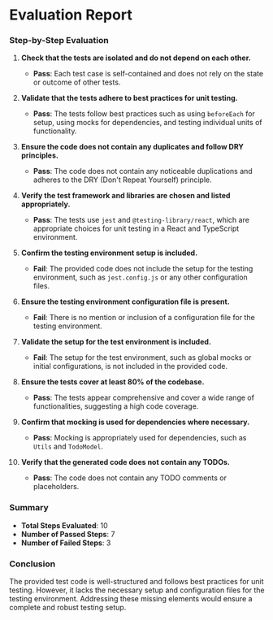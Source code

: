 # Evaluation Report

### Step-by-Step Evaluation

1. **Check that the tests are isolated and do not depend on each other.**
   - **Pass**: Each test case is self-contained and does not rely on the state or outcome of other tests.

2. **Validate that the tests adhere to best practices for unit testing.**
   - **Pass**: The tests follow best practices such as using `beforeEach` for setup, using mocks for dependencies, and testing individual units of functionality.

3. **Ensure the code does not contain any duplicates and follow DRY principles.**
   - **Pass**: The code does not contain any noticeable duplications and adheres to the DRY (Don't Repeat Yourself) principle.

4. **Verify the test framework and libraries are chosen and listed appropriately.**
   - **Pass**: The tests use `jest` and `@testing-library/react`, which are appropriate choices for unit testing in a React and TypeScript environment.

5. **Confirm the testing environment setup is included.**
   - **Fail**: The provided code does not include the setup for the testing environment, such as `jest.config.js` or any other configuration files.

6. **Ensure the testing environment configuration file is present.**
   - **Fail**: There is no mention or inclusion of a configuration file for the testing environment.

7. **Validate the setup for the test environment is included.**
   - **Fail**: The setup for the test environment, such as global mocks or initial configurations, is not included in the provided code.

8. **Ensure the tests cover at least 80% of the codebase.**
   - **Pass**: The tests appear comprehensive and cover a wide range of functionalities, suggesting a high code coverage.

9. **Confirm that mocking is used for dependencies where necessary.**
   - **Pass**: Mocking is appropriately used for dependencies, such as `Utils` and `TodoModel`.

10. **Verify that the generated code does not contain any TODOs.**
    - **Pass**: The code does not contain any TODO comments or placeholders.

### Summary

- **Total Steps Evaluated**: 10
- **Number of Passed Steps**: 7
- **Number of Failed Steps**: 3

### Conclusion

The provided test code is well-structured and follows best practices for unit testing. However, it lacks the necessary setup and configuration files for the testing environment. Addressing these missing elements would ensure a complete and robust testing setup.